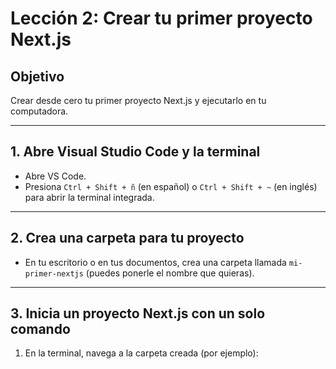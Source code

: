 
# Lección 2: Crear tu primer proyecto Next.js

## Objetivo
Crear desde cero tu primer proyecto Next.js y ejecutarlo en tu computadora.

---

## 1. Abre Visual Studio Code y la terminal

- Abre VS Code.
- Presiona `Ctrl + Shift + ñ` (en español) o `Ctrl + Shift + ~` (en inglés) para abrir la terminal integrada.

---

## 2. Crea una carpeta para tu proyecto

- En tu escritorio o en tus documentos, crea una carpeta llamada `mi-primer-nextjs` (puedes ponerle el nombre que quieras).

---

## 3. Inicia un proyecto Next.js con un solo comando

1. En la terminal, navega a la carpeta creada (por ejemplo):

